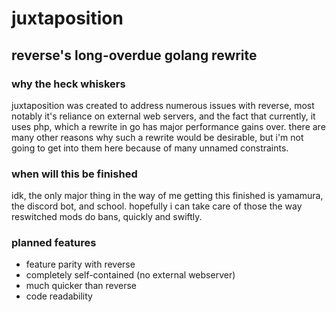 # juxtaposition

## reverse's long-overdue golang rewrite

### why the heck whiskers

juxtaposition was created to address numerous issues
with reverse, most notably it's reliance on external
web servers, and the fact that currently, it uses php,
which a rewrite in go has major performance gains over.
there are many other reasons why such a rewrite would be
desirable, but i'm not going to get into them here
because of many unnamed constraints.

### when will this be finished

idk, the only major thing in the way of me getting this
finished is yamamura, the discord bot, and school.
hopefully i can take care of those the way reswitched mods
do bans, quickly and swiftly.

### planned features

- feature parity with reverse
- completely self-contained (no external webserver)
- much quicker than reverse
- code readability